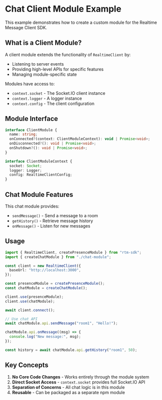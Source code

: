 # Chat Client Module Example

This example demonstrates how to create a custom module for the Realtime Message Client SDK.

## What is a Client Module?

A client module extends the functionality of `RealtimeClient` by:
- Listening to server events
- Providing high-level APIs for specific features
- Managing module-specific state

Modules have access to:
- `context.socket` - The Socket.IO client instance
- `context.logger` - A logger instance
- `context.config` - The client configuration

## Module Interface

```typescript
interface ClientModule {
  name: string;
  onConnected?(context: ClientModuleContext): void | Promise<void>;
  onDisconnected?(): void | Promise<void>;
  onShutdown?(): void | Promise<void>;
}

interface ClientModuleContext {
  socket: Socket;
  logger: Logger;
  config: RealtimeClientConfig;
}
```

## Chat Module Features

This chat module provides:

- `sendMessage()` - Send a message to a room
- `getHistory()` - Retrieve message history
- `onMessage()` - Listen for new messages

## Usage

```typescript
import { RealtimeClient, createPresenceModule } from "rtm-sdk";
import { createChatModule } from "./chat-module";

const client = new RealtimeClient({
  baseUrl: "http://localhost:3000",
});

const presenceModule = createPresenceModule();
const chatModule = createChatModule();

client.use(presenceModule);
client.use(chatModule);

await client.connect();

// Use chat API
await chatModule.api.sendMessage("room1", "Hello!");

chatModule.api.onMessage((msg) => {
  console.log("New message:", msg);
});

const history = await chatModule.api.getHistory("room1", 50);
```

## Key Concepts

1. **No Core Code Changes** - Works entirely through the module system
2. **Direct Socket Access** - `context.socket` provides full Socket.IO API
3. **Separation of Concerns** - All chat logic is in this module
4. **Reusable** - Can be packaged as a separate npm module
